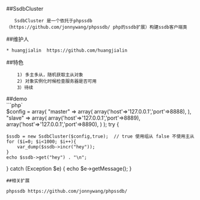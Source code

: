 ##SsdbCluster
````
   SsdbCluster 是一个依托于phpssdb（https://github.com/jonnywang/phpssdb/ php的ssdb扩展）构建ssdb客户端类

````
##维护人
````
* huangjialin  https://github.com/huangjialin

````
##特色
````
    1) 多主多从，随机获取主从对象
    2) 对象实例化时候检查服务器是否可用
    3）待续
````
##demo  
```php`    
 $config = array(
    "master" => array(
                    array('host'=>'127.0.0.1','port'=>8888),
    ),
    "slave" => array(
                    array('host'=>'127.0.0.1','port'=>8889),
                    array('host'=>'127.0.0.1','port'=>8890),
    )
);
try {
    
    $ssdb = new SsdbCluster($config,true);  // true 使用组从 false 不使用主从
    for ($i=0; $i<1000; $i++){
        var_dump($ssdb->incr("hey"));
    }
    echo $ssdb->get("hey") . "\n";
    
} catch (Exception $e) {
    echo $e->getMessage();
}
````
##相关扩展

phpssdb https://github.com/jonnywang/phpssdb/
